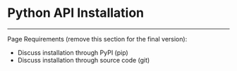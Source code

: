 # Python API Installation





--------
Page Requirements (remove this section for the final version):
- Discuss installation through PyPI (pip)
- Discuss installation through source code (git)